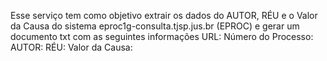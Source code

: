 Esse serviço tem como objetivo extrair os dados do AUTOR, RÉU e o Valor da Causa do sistema eproc1g-consulta.tjsp.jus.br (EPROC) e gerar um documento txt com as seguintes informações 
URL: 
Número do Processo: 
AUTOR:
RÉU: 
Valor da Causa: 

